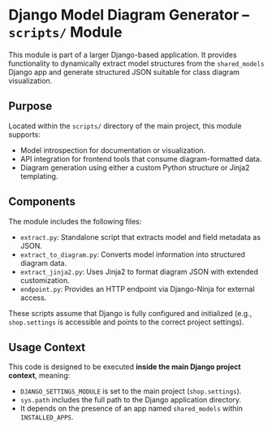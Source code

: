 # Django Model Diagram Generator – `scripts/` Module

This module is part of a larger Django-based application. It provides functionality to dynamically extract model structures from the `shared_models` Django app and generate structured JSON suitable for class diagram visualization.

## Purpose

Located within the `scripts/` directory of the main project, this module supports:

- Model introspection for documentation or visualization.
- API integration for frontend tools that consume diagram-formatted data.
- Diagram generation using either a custom Python structure or Jinja2 templating.

## Components

The module includes the following files:

- `extract.py`: Standalone script that extracts model and field metadata as JSON.
- `extract_to_diagram.py`: Converts model information into structured diagram data.
- `extract_jinja2.py`: Uses Jinja2 to format diagram JSON with extended customization.
- `endpoint.py`: Provides an HTTP endpoint via Django-Ninja for external access.

These scripts assume that Django is fully configured and initialized (e.g., `shop.settings` is accessible and points to the correct project settings).

## Usage Context

This code is designed to be executed **inside the main Django project context**, meaning:

- `DJANGO_SETTINGS_MODULE` is set to the main project (`shop.settings`).
- `sys.path` includes the full path to the Django application directory.
- It depends on the presence of an app named `shared_models` within `INSTALLED_APPS`.
